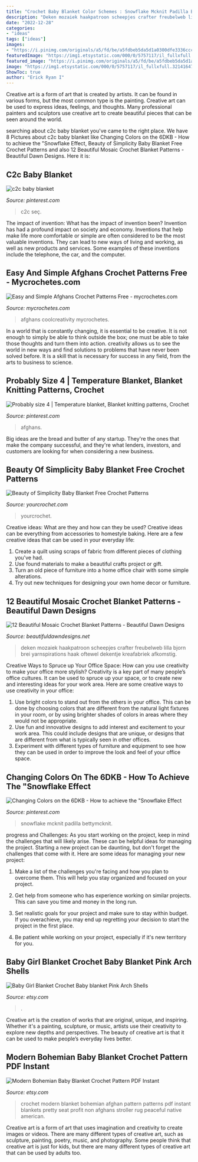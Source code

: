 ```yaml
---
title: "Crochet Baby Blanket Color Schemes : Snowflake Mcknit Padilla Bettymcknit"
description: "Deken mozaiek haakpatroon scheepjes crafter freubelweb lilla bjorn brei yarnspirations haak oftewel dekentje kreafabriek afkomstig"
date: "2022-12-28"
categories:
- "ideas"
tags: ["ideas"]
images:
- "https://i.pinimg.com/originals/a5/fd/be/a5fdbeb5da5d1a0300dfe3336ccc6d2c.jpg"
featuredImage: "https://img1.etsystatic.com/000/0/5757117/il_fullxfull.321416471.jpg"
featured_image: "https://i.pinimg.com/originals/a5/fd/be/a5fdbeb5da5d1a0300dfe3336ccc6d2c.jpg"
image: "https://img1.etsystatic.com/000/0/5757117/il_fullxfull.321416471.jpg"
ShowToc: true
author: "Erick Ryan I"
---
```



Creative art is a form of art that is created by artists. It can be found in various forms, but the most common type is the painting. Creative art can be used to express ideas, feelings, and thoughts. Many professional painters and sculptors use creative art to create beautiful pieces that can be seen around the world.

	

		
searching about c2c baby blanket you've came to the right place. We have 8 Pictures about c2c baby blanket like Changing Colors on the 6DKB - How to achieve the &quot;Snowflake Effect, Beauty of Simplicity Baby Blanket Free Crochet Patterns and also 12 Beautiful Mosaic Crochet Blanket Patterns - Beautiful Dawn Designs. Here it is:
		
    
## C2c Baby Blanket

<img loading=lazy src="https://i.pinimg.com/originals/a5/fd/be/a5fdbeb5da5d1a0300dfe3336ccc6d2c.jpg" onerror="this.onerror=null;this.src='https://tse3.mm.bing.net/th?id=OIP.RD1K8FBTjHZRM_f7VKXgJgHaNL&amp;pid=15.1';" alt="c2c baby blanket">

_Source: pinterest.com_

>c2c seç. 

	

The impact of invention: What has the impact of invention been?
Invention has had a profound impact on society and economy. Inventions that help make life more comfortable or simple are often considered to be the most valuable inventions. They can lead to new ways of living and working, as well as new products and services. Some examples of these inventions include the telephone, the car, and the computer.

    
## Easy And Simple Afghans Crochet Patterns Free - Mycrochetes.com

<img loading=lazy src="http://mycrochetes.com/wp-content/uploads/afghans-crochet-patterns-free-crochet-6-day-kid-blanket-free-pattern-youtube.jpg" onerror="this.onerror=null;this.src='https://tse2.mm.bing.net/th?id=OIP.aHTWQmZhVstk-V8AN6KRZwHaEK&amp;pid=15.1';" alt="Easy and Simple Afghans Crochet Patterns Free - mycrochetes.com">

_Source: mycrochetes.com_

>afghans coolcreativity mycrochetes. 

	

In a world that is constantly changing, it is essential to be creative. It is not enough to simply be able to think outside the box; one must be able to take those thoughts and turn them into action. creativity allows us to see the world in new ways and find solutions to problems that have never been solved before. It is a skill that is necessary for success in any field, from the arts to business to science.

    
## Probably Size 4 | Temperature Blanket, Blanket Knitting Patterns, Crochet

<img loading=lazy src="https://i.pinimg.com/736x/da/da/0c/dada0cc515bc12b10fab31c63eb0f4f0--crochet-patterns.jpg" onerror="this.onerror=null;this.src='https://tse2.mm.bing.net/th?id=OIP.CYg1pjzIjIcFEh4HzqJtjwHaNJ&amp;pid=15.1';" alt="Probably size 4 | Temperature blanket, Blanket knitting patterns, Crochet">

_Source: pinterest.com_

>afghans. 

	

Big ideas are the bread and butter of any startup. They're the ones that make the company successful, and they're what lenders, investors, and customers are looking for when considering a new business.

    
## Beauty Of Simplicity Baby Blanket Free Crochet Patterns

<img loading=lazy src="https://stateless.yourcrochet.com/2020/12/1-simple-baby-blanket.png" onerror="this.onerror=null;this.src='https://tse3.mm.bing.net/th?id=OIP.0GdQ4LMkzfMhTg6v4SAPggHaEW&amp;pid=15.1';" alt="Beauty of Simplicity Baby Blanket Free Crochet Patterns">

_Source: yourcrochet.com_

>yourcrochet. 

	

Creative ideas: What are they and how can they be used?
Creative ideas can be everything from accessories to homestyle baking. Here are a few creative ideas that can be used in your everyday life: 
1. Create a quilt using scraps of fabric from different pieces of clothing you've had.
2. Use found materials to make a beautiful crafts project or gift.
3. Turn an old piece of furniture into a home office chair with some simple alterations.
4. Try out new techniques for designing your own home decor or furniture.

    
## 12 Beautiful Mosaic Crochet Blanket Patterns - Beautiful Dawn Designs

<img loading=lazy src="https://beautifuldawndesigns.net/wp-content/uploads/2020/10/mosaic-blanket-patterns-crochet-9.jpg" onerror="this.onerror=null;this.src='https://tse3.mm.bing.net/th?id=OIP.kQvybN3GfUNCLRm8HdFFuQHaGE&amp;pid=15.1';" alt="12 Beautiful Mosaic Crochet Blanket Patterns - Beautiful Dawn Designs">

_Source: beautifuldawndesigns.net_

>deken mozaiek haakpatroon scheepjes crafter freubelweb lilla bjorn brei yarnspirations haak oftewel dekentje kreafabriek afkomstig. 

	

Creative Ways to Spruce up Your Office Space: How can you use creativity to make your office more stylish?
Creativity is a key part of many people’s office cultures. It can be used to spruce up your space, or to create new and interesting ideas for your work area. Here are some creative ways to use creativity in your office: 
1. Use bright colors to stand out from the others in your office. This can be done by choosing colors that are different from the natural light fixtures in your room, or by using brighter shades of colors in areas where they would not be appropriate. 
2. Use fun and innovative designs to add interest and excitement to your work area. This could include designs that are unique, or designs that are different from what is typically seen in other offices. 
3. Experiment with different types of furniture and equipment to see how they can be used in order to improve the look and feel of your office space.

    
## Changing Colors On The 6DKB - How To Achieve The &quot;Snowflake Effect

<img loading=lazy src="https://i.pinimg.com/originals/a4/b1/99/a4b1991e41167b58d806aefbefa6ffd2.jpg" onerror="this.onerror=null;this.src='https://tse4.mm.bing.net/th?id=OIP.sCGBspZC2g7FCqoUAAKbjwHaJ8&amp;pid=15.1';" alt="Changing Colors on the 6DKB - How to achieve the &quot;Snowflake Effect">

_Source: pinterest.com_

>snowflake mcknit padilla bettymcknit. 

	

progress and Challenges: As you start working on the project, keep in mind the challenges that will likely arise. These can be helpful ideas for managing the project.
Starting a new project can be daunting, but don't forget the challenges that come with it. Here are some ideas for managing your new project:
1. Make a list of the challenges you're facing and how you plan to overcome them. This will help you stay organized and focused on your project.

2. Get help from someone who has experience working on similar projects. This can save you time and money in the long run.

3. Set realistic goals for your project and make sure to stay within budget. If you overachieve, you may end up regretting your decision to start the project in the first place.

4. Be patient while working on your project, especially if it's new territory for you.

    
## Baby Girl Blanket Crochet Baby Blanket Pink Arch Shells

<img loading=lazy src="https://img1.etsystatic.com/000/0/5757117/il_fullxfull.321416471.jpg" onerror="this.onerror=null;this.src='https://tse4.mm.bing.net/th?id=OIP.HiI-vYBLd1J44MfO7O2X1AHaE8&amp;pid=15.1';" alt="Baby Girl Blanket Crochet Baby blanket Pink Arch Shells">

_Source: etsy.com_

>. 

	

Creative art is the creation of works that are original, unique, and inspiring. Whether it's a painting, sculpture, or music, artists use their creativity to explore new depths and perspectives. The beauty of creative art is that it can be used to make people’s everyday lives better.

    
## Modern Bohemian Baby Blanket Crochet Pattern PDF Instant

<img loading=lazy src="https://img0.etsystatic.com/033/0/8798275/il_fullxfull.560775296_kvc9.jpg" onerror="this.onerror=null;this.src='https://tse4.mm.bing.net/th?id=OIP.9z595KH1dUrRYLDh0acAeQHaJ4&amp;pid=15.1';" alt="Modern Bohemian Baby Blanket Crochet Pattern PDF Instant">

_Source: etsy.com_

>crochet modern blanket bohemian afghan pattern patterns pdf instant blankets pretty seat profit non afghans stroller rug peaceful native american. 

	

Creative art is a form of art that uses imagination and creativity to create images or videos. There are many different types of creative art, such as sculpture, painting, poetry, music, and photography. Some people think that creative art is just for kids, but there are many different types of creative art that can be used by adults too.

